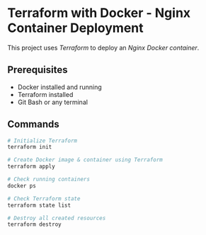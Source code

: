 # Terraform with Docker - Nginx Container Deployment

This project uses *Terraform* to deploy an *Nginx Docker container*.

## Prerequisites
- Docker installed and running
- Terraform installed
- Git Bash or any terminal

## Commands

```bash
# Initialize Terraform
terraform init

# Create Docker image & container using Terraform
terraform apply

# Check running containers
docker ps

# Check Terraform state
terraform state list

# Destroy all created resources
terraform destroy
